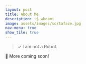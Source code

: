 ```yaml
---
layout: post
title: About Me
description: ~$ whoami
image: assets/images/sortaface.jpg
nav-menu: true
show_tile: true
---
```

> ✓ I am not a Robot.

👋 More coming soon!
